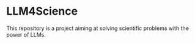 # LLM4Science

This repository is a project aiming at solving scientific problems with the power of LLMs.